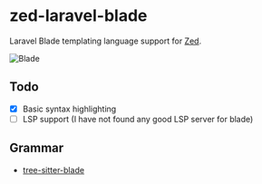 # zed-laravel-blade

Laravel Blade templating language support for [Zed](https://zed.dev).

![Blade](https://github.com/bajrangCoder/zed-larvel-blade/assets/71929976/00e82b26-f852-4fa8-a63e-dcf26e26b7a0)

## Todo

- [x] Basic syntax highlighting
- [ ] LSP support (I have not found any good LSP server for blade)

## Grammar

- [tree-sitter-blade](https://github.com/EmranMR/tree-sitter-blade)
